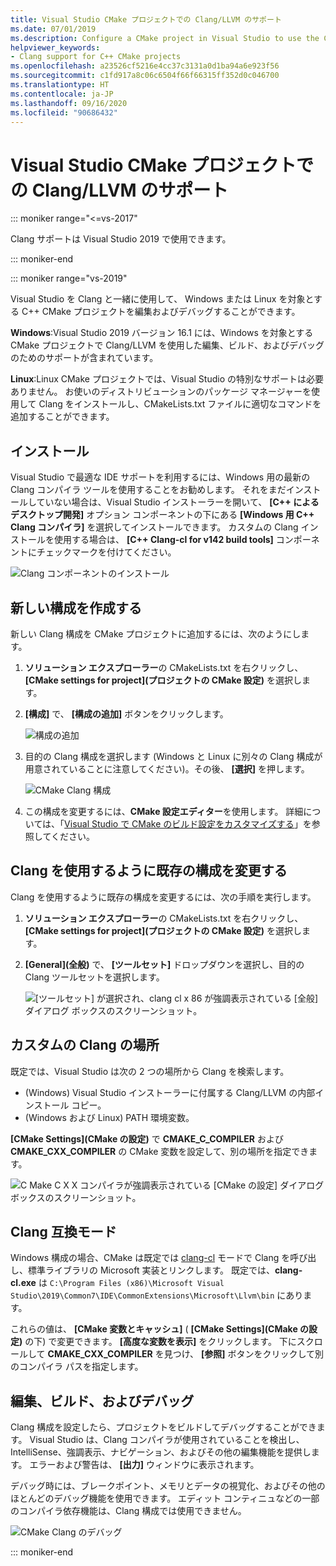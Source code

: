```yaml
---
title: Visual Studio CMake プロジェクトでの Clang/LLVM のサポート
ms.date: 07/01/2019
ms.description: Configure a CMake project in Visual Studio to use the Clang/LLVM toolchain.
helpviewer_keywords:
- Clang support for C++ CMake projects
ms.openlocfilehash: a23526cf5216e4cc37c3131a0d1ba94a6e923f56
ms.sourcegitcommit: c1fd917a8c06c6504f66f66315ff352d0c046700
ms.translationtype: HT
ms.contentlocale: ja-JP
ms.lasthandoff: 09/16/2020
ms.locfileid: "90686432"
---
```

# <a name="clangllvm-support-in-visual-studio-cmake-projects"></a>Visual Studio CMake プロジェクトでの Clang/LLVM のサポート

::: moniker range="<=vs-2017"

Clang サポートは Visual Studio 2019 で使用できます。

::: moniker-end

::: moniker range="vs-2019"

Visual Studio を Clang と一緒に使用して、 Windows または Linux を対象とする C++ CMake プロジェクトを編集およびデバッグすることができます。

**Windows**:Visual Studio 2019 バージョン 16.1 には、Windows を対象とする CMake プロジェクトで Clang/LLVM を使用した編集、ビルド、およびデバッグのためのサポートが含まれています。

**Linux**:Linux CMake プロジェクトでは、Visual Studio の特別なサポートは必要ありません。 お使いのディストリビューションのパッケージ マネージャーを使用して Clang をインストールし、CMakeLists.txt ファイルに適切なコマンドを追加することができます。

## <a name="install"></a>インストール

Visual Studio で最適な IDE サポートを利用するには、Windows 用の最新の Clang コンパイラ ツールを使用することをお勧めします。 それをまだインストールしていない場合は、Visual Studio インストーラーを開いて、 **[C++ によるデスクトップ開発]** オプション コンポーネントの下にある **[Windows 用 C++ Clang コンパイラ]** を選択してインストールできます。 カスタムの Clang インストールを使用する場合は、 **[C++ Clang-cl for v142 build tools]** コンポーネントにチェックマークを付けてください。

![Clang コンポーネントのインストール](media/clang-install-vs2019.png)

## <a name="create-a-new-configuration"></a>新しい構成を作成する

新しい Clang 構成を CMake プロジェクトに追加するには、次のようにします。

1. **ソリューション エクスプローラー**の CMakeLists.txt を右クリックし、 **[CMake settings for project]\(プロジェクトの CMake 設定\)** を選択します。

1. **[構成]** で、 **[構成の追加]** ボタンをクリックします。

   ![構成の追加](media/cmake-add-config-icon.png)

1. 目的の Clang 構成を選択します (Windows と Linux に別々の Clang 構成が用意されていることに注意してください)。その後、 **[選択]** を押します。

   ![CMake Clang 構成](media/cmake-clang-configuration.png)

1. この構成を変更するには、**CMake 設定エディター**を使用します。 詳細については、「[Visual Studio で CMake のビルド設定をカスタマイズする](customize-cmake-settings.md)」を参照してください。

## <a name="modify-an-existing-configuration-to-use-clang"></a>Clang を使用するように既存の構成を変更する

Clang を使用するように既存の構成を変更するには、次の手順を実行します。

1. **ソリューション エクスプローラー**の CMakeLists.txt を右クリックし、 **[CMake settings for project]\(プロジェクトの CMake 設定\)** を選択します。

1. **[General]\(全般\)** で、 **[ツールセット]** ドロップダウンを選択し、目的の Clang ツールセットを選択します。

   ![[ツールセット] が選択され、clang cl x 86 が強調表示されている [全般] ダイアログ ボックスのスクリーンショット。](media/cmake-clang-toolset.png)

## <a name="custom-clang-locations"></a>カスタムの Clang の場所

既定では、Visual Studio は次の 2 つの場所から Clang を検索します。

- (Windows) Visual Studio インストーラーに付属する Clang/LLVM の内部インストール コピー。
- (Windows および Linux) PATH 環境変数。

**[CMake Settings]\(CMake の設定\)** で **CMAKE_C_COMPILER** および **CMAKE_CXX_COMPILER** の CMake 変数を設定して、別の場所を指定できます。

![C Make C X X コンパイラが強調表示されている [CMake の設定] ダイアログ ボックスのスクリーンショット。](media/clang-location-cmake.png)

## <a name="clang-compatibility-modes"></a>Clang 互換モード

Windows 構成の場合、CMake は既定では [clang-cl](https://llvm.org/devmtg/2014-04/PDFs/Talks/clang-cl.pdf) モードで Clang を呼び出し、標準ライブラリの Microsoft 実装とリンクします。 既定では、**clang-cl.exe** は `C:\Program Files (x86)\Microsoft Visual Studio\2019\Common7\IDE\CommonExtensions\Microsoft\Llvm\bin` にあります。

これらの値は、 **[CMake 変数とキャッシュ]** ( **[CMake Settings]\(CMake の設定\)** の下) で変更できます。 **[高度な変数を表示]** をクリックします。 下にスクロールして **CMAKE_CXX_COMPILER** を見つけ、 **[参照]** ボタンをクリックして別のコンパイラ パスを指定します。

## <a name="edit-build-and-debug"></a>編集、ビルド、およびデバッグ

Clang 構成を設定したら、プロジェクトをビルドしてデバッグすることができます。 Visual Studio は、Clang コンパイラが使用されていることを検出し、IntelliSense、強調表示、ナビゲーション、およびその他の編集機能を提供します。 エラーおよび警告は、 **[出力]** ウィンドウに表示されます。

デバッグ時には、ブレークポイント、メモリとデータの視覚化、およびその他のほとんどのデバッグ機能を使用できます。 エディット コンティニュなどの一部のコンパイラ依存機能は、Clang 構成では使用できません。

![CMake Clang のデバッグ](media/clang-debug-visualize.png)

::: moniker-end
